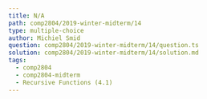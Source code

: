 ```yaml
---
title: N/A
path: comp2804/2019-winter-midterm/14
type: multiple-choice
author: Michiel Smid
question: comp2804/2019-winter-midterm/14/question.ts
solution: comp2804/2019-winter-midterm/14/solution.md
tags:
  - comp2804
  - comp2804-midterm
  - Recursive Functions (4.1)
---
```

